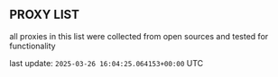 ## PROXY LIST

all proxies in this list were collected from open sources and tested for functionality

last update: `2025-03-26 16:04:25.064153+00:00` UTC